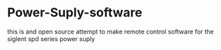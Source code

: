 # Power-Suply-software
this is and open source attempt to make remote control software for the siglent spd series power suply 
